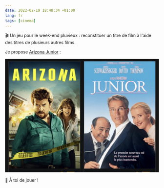 ```yaml
---
date: 2022-02-19 18:48:34 +01:00
lang: fr
tags: [cinema]
---
```


🎬 Un jeu pour le week-end pluvieux : reconstituer un titre de film à l'aide des titres de plusieurs autres films.

Je propose [Arizona Junior](https://www.senscritique.com/film/Arizona_Junior/485986) :

![Affiches des films « Arizona » et « Junior »](arizona-junior.jpg)

🍿 À toi de jouer !

